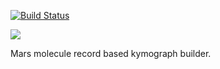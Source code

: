 [![Build Status](https://github.com/duderstadt-lab/mars-kymograph/actions/workflows/build.yml/badge.svg)](https://github.com/duderstadt-lab/mars-kymograph/actions/workflows/build.yml)

[![](https://github.com/duderstadt-lab/mars-kymograph/actions/workflows/build-main.yml/badge.svg)](https://github.com/duderstadt-lab/mars-kymograph/actions/workflows/build-main.yml)

Mars molecule record based kymograph builder.
